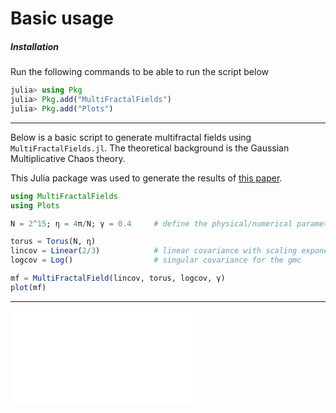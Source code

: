 # Basic usage

##### Installation

Run the following commands to be able to run the script below

```julia
julia> using Pkg
julia> Pkg.add("MultiFractalFields")
julia> Pkg.add("Plots")
```

---

Below is a basic script to generate multifractal fields using `MultiFractalFields.jl`. The theoretical background is the Gaussian Multiplicative Chaos theory.

This Julia package was used to generate the results of [this paper](https://arxiv.org/pdf/2305.09839.pdf).

```julia
using MultiFractalFields
using Plots

N = 2^15; η = 4π/N; γ = 0.4     # define the physical/numerical parameters

torus = Torus(N, η)
lincov = Linear(2/3)            # linear covariance with scaling exponent 2/3 
logcov = Log()                  # singular covariance for the gmc

mf = MultiFractalField(lincov, torus, logcov, γ)
plot(mf)
```
---
![Fields](./assets/fig1c.pdf)

